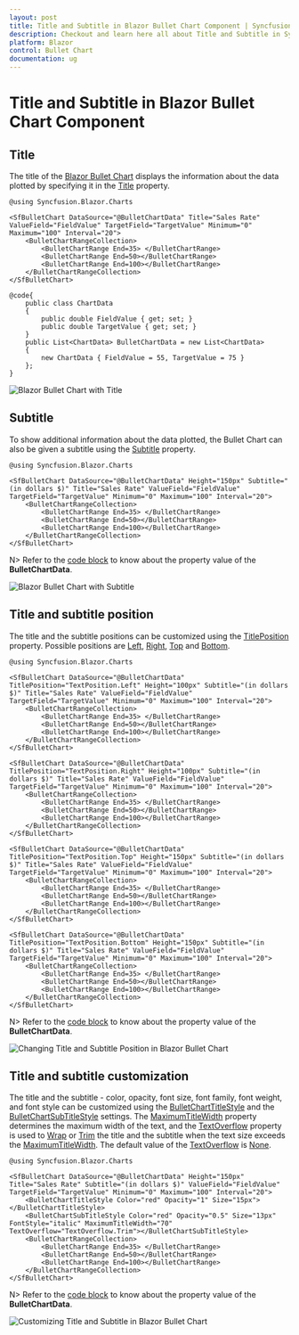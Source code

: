 ```yaml
---
layout: post
title: Title and Subtitle in Blazor Bullet Chart Component | Syncfusion
description: Checkout and learn here all about Title and Subtitle in Syncfusion Blazor Bullet Chart component and much more.
platform: Blazor
control: Bullet Chart 
documentation: ug
---
```


# Title and Subtitle in Blazor Bullet Chart Component

## Title

The title of the [Blazor Bullet Chart](https://www.syncfusion.com/blazor-components/blazor-bullet-chart) displays the information about the data plotted by specifying it in the [Title](https://help.syncfusion.com/cr/blazor/Syncfusion.Blazor.Charts.SfBulletChart-1.html#Syncfusion_Blazor_Charts_SfBulletChart_1_Title) property.

```cshtml
@using Syncfusion.Blazor.Charts

<SfBulletChart DataSource="@BulletChartData" Title="Sales Rate" ValueField="FieldValue" TargetField="TargetValue" Minimum="0" Maximum="100" Interval="20">
    <BulletChartRangeCollection>
        <BulletChartRange End=35> </BulletChartRange>
        <BulletChartRange End=50></BulletChartRange>
        <BulletChartRange End=100></BulletChartRange>
    </BulletChartRangeCollection>
</SfBulletChart>

@code{
    public class ChartData
    {
        public double FieldValue { get; set; }
        public double TargetValue { get; set; }
    }
    public List<ChartData> BulletChartData = new List<ChartData>
    {
        new ChartData { FieldValue = 55, TargetValue = 75 }
    };
}
```

![Blazor Bullet Chart with Title](images/blazor-bullet-chart-with-title.png)
<!-- {% previewsample "https://blazorplayground.syncfusion.com/embed/LtVqtGhcrAtDvosV?appbar=false&editor=false&result=true&errorlist=false&theme=bootstrap5" %} -->

## Subtitle

To show additional information about the data plotted, the Bullet Chart can also be given a subtitle using the [Subtitle](https://help.syncfusion.com/cr/blazor/Syncfusion.Blazor.Charts.SfBulletChart-1.html#Syncfusion_Blazor_Charts_SfBulletChart_1_Subtitle) property.

```cshtml
@using Syncfusion.Blazor.Charts

<SfBulletChart DataSource="@BulletChartData" Height="150px" Subtitle="(in dollars $)" Title="Sales Rate" ValueField="FieldValue" TargetField="TargetValue" Minimum="0" Maximum="100" Interval="20">
    <BulletChartRangeCollection>
        <BulletChartRange End=35> </BulletChartRange>
        <BulletChartRange End=50></BulletChartRange>
        <BulletChartRange End=100></BulletChartRange>
    </BulletChartRangeCollection>
</SfBulletChart>
```

N> Refer to the [code block](#title) to know about the property value of the **BulletChartData**.

![Blazor Bullet Chart with Subtitle](images/blazor-bullet-chart-subtitle.png)
<!-- {% previewsample "https://blazorplayground.syncfusion.com/embed/VDrqDGhGVUtvZgVB?appbar=false&editor=false&result=true&errorlist=false&theme=bootstrap5" %} -->

## Title and subtitle position

The title and the subtitle positions can be customized using the [TitlePosition](https://help.syncfusion.com/cr/blazor/Syncfusion.Blazor.Charts.SfBulletChart-1.html#Syncfusion_Blazor_Charts_SfBulletChart_1_TitlePosition) property. Possible positions are [Left](https://help.syncfusion.com/cr/blazor/Syncfusion.Blazor.Charts.TextPosition.html#Syncfusion_Blazor_Charts_TextPosition_Left), [Right](https://help.syncfusion.com/cr/blazor/Syncfusion.Blazor.Charts.TextPosition.html#Syncfusion_Blazor_Charts_TextPosition_Right), [Top](https://help.syncfusion.com/cr/blazor/Syncfusion.Blazor.Charts.TextPosition.html#Syncfusion_Blazor_Charts_TextPosition_Top) and [Bottom](https://help.syncfusion.com/cr/blazor/Syncfusion.Blazor.Charts.TextPosition.html#Syncfusion_Blazor_Charts_TextPosition_Bottom).

```cshtml
@using Syncfusion.Blazor.Charts

<SfBulletChart DataSource="@BulletChartData" TitlePosition="TextPosition.Left" Height="100px" Subtitle="(in dollars $)" Title="Sales Rate" ValueField="FieldValue" TargetField="TargetValue" Minimum="0" Maximum="100" Interval="20">
    <BulletChartRangeCollection>
        <BulletChartRange End=35> </BulletChartRange>
        <BulletChartRange End=50></BulletChartRange>
        <BulletChartRange End=100></BulletChartRange>
    </BulletChartRangeCollection>
</SfBulletChart>

<SfBulletChart DataSource="@BulletChartData" TitlePosition="TextPosition.Right" Height="100px" Subtitle="(in dollars $)" Title="Sales Rate" ValueField="FieldValue" TargetField="TargetValue" Minimum="0" Maximum="100" Interval="20">
    <BulletChartRangeCollection>
        <BulletChartRange End=35> </BulletChartRange>
        <BulletChartRange End=50></BulletChartRange>
        <BulletChartRange End=100></BulletChartRange>
    </BulletChartRangeCollection>
</SfBulletChart>

<SfBulletChart DataSource="@BulletChartData" TitlePosition="TextPosition.Top" Height="150px" Subtitle="(in dollars $)" Title="Sales Rate" ValueField="FieldValue" TargetField="TargetValue" Minimum="0" Maximum="100" Interval="20">
    <BulletChartRangeCollection>
        <BulletChartRange End=35> </BulletChartRange>
        <BulletChartRange End=50></BulletChartRange>
        <BulletChartRange End=100></BulletChartRange>
    </BulletChartRangeCollection>
</SfBulletChart>

<SfBulletChart DataSource="@BulletChartData" TitlePosition="TextPosition.Bottom" Height="150px" Subtitle="(in dollars $)" Title="Sales Rate" ValueField="FieldValue" TargetField="TargetValue" Minimum="0" Maximum="100" Interval="20">
    <BulletChartRangeCollection>
        <BulletChartRange End=35> </BulletChartRange>
        <BulletChartRange End=50></BulletChartRange>
        <BulletChartRange End=100></BulletChartRange>
    </BulletChartRangeCollection>
</SfBulletChart>
```

N> Refer to the [code block](#title) to know about the property value of the **BulletChartData**.

![Changing Title and Subtitle Position in Blazor Bullet Chart](images/blazor-bullet-chart-title-positions.png)
<!-- {% previewsample "https://blazorplayground.syncfusion.com/embed/BjrUNmrcrAhWKWrz?appbar=false&editor=false&result=true&errorlist=false&theme=bootstrap5" %} -->

## Title and subtitle customization

The title and the subtitle - color, opacity, font size, font family, font weight, and font style can be customized using the [BulletChartTitleStyle](https://help.syncfusion.com/cr/blazor/Syncfusion.Blazor.Charts.BulletChartTitleStyle.html) and the [BulletChartSubTitleStyle](https://help.syncfusion.com/cr/blazor/Syncfusion.Blazor.Charts.BulletChartSubTitleStyle.html) settings. The [MaximumTitleWidth](https://help.syncfusion.com/cr/blazor/Syncfusion.Blazor.Charts.BulletChartCommonFont.html#Syncfusion_Blazor_Charts_BulletChartCommonFont_MaximumTitleWidth) property determines the maximum width of the text, and the [TextOverflow](https://help.syncfusion.com/cr/blazor/Syncfusion.Blazor.Charts.BulletChartCommonFont.html#Syncfusion_Blazor_Charts_BulletChartCommonFont_TextOverflow) property is used to [Wrap](https://help.syncfusion.com/cr/blazor/Syncfusion.Blazor.Charts.TextOverflow.html#Syncfusion_Blazor_Charts_TextOverflow_Wrap) or [Trim](https://help.syncfusion.com/cr/blazor/Syncfusion.Blazor.Charts.TextOverflow.html#Syncfusion_Blazor_Charts_TextOverflow_Trim) the title and the subtitle when the text size exceeds the [MaximumTitleWidth](https://help.syncfusion.com/cr/blazor/Syncfusion.Blazor.Charts.BulletChartCommonFont.html#Syncfusion_Blazor_Charts_BulletChartCommonFont_MaximumTitleWidth). The default value of the [TextOverflow](https://help.syncfusion.com/cr/blazor/Syncfusion.Blazor.Charts.BulletChartCommonFont.html#Syncfusion_Blazor_Charts_BulletChartCommonFont_TextOverflow) is [None](https://help.syncfusion.com/cr/blazor/Syncfusion.Blazor.Charts.TextOverflow.html#Syncfusion_Blazor_Charts_TextOverflow_None).

```cshtml
@using Syncfusion.Blazor.Charts

<SfBulletChart DataSource="@BulletChartData" Height="150px" Title="Sales Rate" Subtitle="(in dollars $)" ValueField="FieldValue" TargetField="TargetValue" Minimum="0" Maximum="100" Interval="20">
    <BulletChartTitleStyle Color="red" Opacity="1" Size="15px"></BulletChartTitleStyle>
    <BulletChartSubTitleStyle Color="red" Opacity="0.5" Size="13px" FontStyle="italic" MaximumTitleWidth="70" TextOverflow="TextOverflow.Trim"></BulletChartSubTitleStyle>
    <BulletChartRangeCollection>
        <BulletChartRange End=35> </BulletChartRange>
        <BulletChartRange End=50></BulletChartRange>
        <BulletChartRange End=100></BulletChartRange>
    </BulletChartRangeCollection>
</SfBulletChart>
```

N> Refer to the [code block](#title) to know about the property value of the **BulletChartData**.

![Customizing Title and Subtitle in Blazor Bullet Chart](images/blazor-bullet-chart-title-customization.png)
<!-- {% previewsample "https://blazorplayground.syncfusion.com/embed/hZBqjQVmLUSXHFSW?appbar=false&editor=false&result=true&errorlist=false&theme=bootstrap5" %} -->
